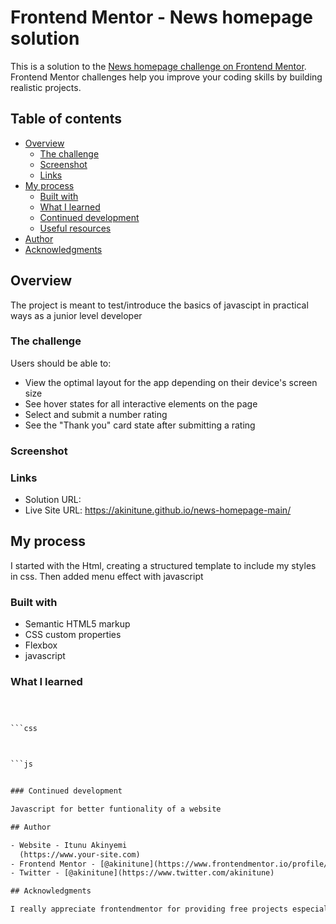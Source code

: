 # Frontend Mentor - News homepage solution

This is a solution to the [News homepage challenge on Frontend Mentor](https://www.frontendmentor.io/challenges/news-homepage-H6SWTa1MFl). Frontend Mentor challenges help you improve your coding skills by building realistic projects.

## Table of contents

- [Overview](#overview)
  - [The challenge](#the-challenge)
  - [Screenshot](#screenshot)
  - [Links](#links)
- [My process](#my-process)
  - [Built with](#built-with)
  - [What I learned](#what-i-learned)
  - [Continued development](#continued-development)
  - [Useful resources](#useful-resources)
- [Author](#author)
- [Acknowledgments](#acknowledgments)

## Overview

The project is meant to test/introduce the basics of javascipt in practical ways as a junior level developer

### The challenge

Users should be able to:

- View the optimal layout for the app depending on their device's screen size
- See hover states for all interactive elements on the page
- Select and submit a number rating
- See the "Thank you" card state after submitting a rating

### Screenshot

### Links

- Solution URL:
- Live Site URL: https://akinitune.github.io/news-homepage-main/

## My process

I started with the Html, creating a structured template to include my styles in css. Then added menu effect with javascript

### Built with

- Semantic HTML5 markup
- CSS custom properties
- Flexbox
- javascript

### What I learned

```html



```css



```js


### Continued development

Javascript for better funtionality of a website

## Author

- Website - Itunu Akinyemi
  (https://www.your-site.com)
- Frontend Mentor - [@akinitune](https://www.frontendmentor.io/profile/akinitune)
- Twitter - [@akinitune](https://www.twitter.com/akinitune)

## Acknowledgments

I really appreciate frontendmentor for providing free projects especially for beginners and a platform to share ideas.
